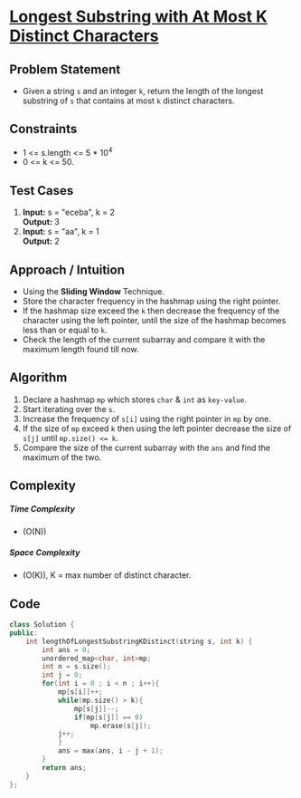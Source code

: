 # [Longest Substring with At Most K Distinct Characters](https://leetcode.com/problems/longest-substring-with-at-most-k-distinct-characters/description/)

## Problem Statement
- Given a string `s` and an integer `k`, return the length of the longest substring of `s` that contains at most `k` distinct characters.
    


## Constraints
- 1 <= s.length <= 5 * 10<sup>4</sup>
- 0 <= k <= 50.


## Test Cases
1. **Input:** s = "eceba", k = 2 <br>
**Output:** 3
2. **Input:** s = "aa", k = 1<br>
**Output:** 2

## Approach / Intuition 
- Using the **Sliding Window** Technique.
- Store the character frequency in the hashmap using the right pointer.
- If the hashmap size exceed the `k` then decrease the frequency of the character using the left pointer, until the size of the hashmap becomes less than or equal to `k`.
- Check the length of the current subarray and compare it with the maximum length found till now.

## Algorithm 
1. Declare a hashmap `mp` which stores `char` \& `int` as `key-value`.
2. Start iterating over the `s`.
3. Increase the frequency of `s[i]` using the right pointer in `mp` by one.
4. If the size of `mp` exceed `k` then using the left pointer decrease the size of `s[j]` until `mp.size() <= k`.
5. Compare the size of the current subarray with the `ans` and find the maximum of the two.

## Complexity
##### Time Complexity
- \(O(N)\)
##### Space Complexity
- \(O(K)\), K = max number of distinct character.

## Code
```cpp
class Solution {
public:
    int lengthOfLongestSubstringKDistinct(string s, int k) {
        int ans = 0;
        unordered_map<char, int>mp;
        int n = s.size();
        int j = 0;
        for(int i = 0 ; i < n ; i++){
            mp[s[i]]++;
            while(mp.size() > k){
                mp[s[j]]--;
                if(mp[s[j]] == 0)
                    mp.erase(s[j]);
            j++;
            }
            ans = max(ans, i - j + 1);
        }
        return ans;
    }
};
```     
